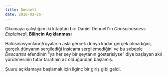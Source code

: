 ```yaml
---
title: Dennett
date: 2010-03-26
---
```


Okumaya çalıştığım iki kitaptan biri Daniel Dennett'in *Consciousness
Explained*i, **Bilincin Açıklanması**

Halüsinasyonların/rüyaların asla gerçek dünya kadar gerçek olmadığını,
gerçek dünyanın sergilediği insicamı sergilemediğini ve bu sebeple
*Descartes* efendinin “ya her şey bir şeytanın gösterisiyse” diye
başlayan akıl yürütmesinin tutar tarafının az olduğundan başlamış.

Şuuru açıklamaya başlamak için ilginç bir giriş gibi geldi.
